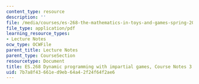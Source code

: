 ```yaml
---
content_type: resource
description: ''
file: /media/courses/es-268-the-mathematics-in-toys-and-games-spring-2010/7b7a8f43661ed9eb64a42f24f64f2ae6_MITES_268S10_Ses3_dynamic.pdf
file_type: application/pdf
learning_resource_types:
- Lecture Notes
ocw_type: OCWFile
parent_title: Lecture Notes
parent_type: CourseSection
resourcetype: Document
title: ES.268 Dynamic programming with impartial games, Course Notes 3
uid: 7b7a8f43-661e-d9eb-64a4-2f24f64f2ae6
---
```

